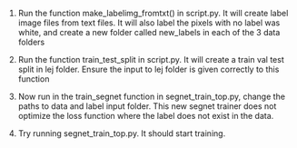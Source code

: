 1) Run the function make_labelimg_fromtxt() in script.py. It will create label image files from text files. It will also label the pixels with no label was white, and create a new folder called new_labels in each of the 3 data folders

2) Run the function train_test_split in script.py. It will create a train val test split in lej folder. Ensure the input to lej folder is given correctly to this function

3) Now run in the train_segnet function in segnet_train_top.py, change the paths to data and label input folder. This new segnet trainer does not optimize the loss function where the label does not exist in the data. 

4) Try running segnet_train_top.py. It should start training.
